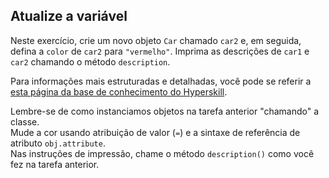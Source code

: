 ## Atualize a variável 

Neste exercício, crie um novo objeto `Car` chamado `car2` e, em seguida, defina a `color` de `car2` para `"vermelho"`. Imprima as descrições de `car1` e `car2` chamando o método `description`.

Para informações mais estruturadas e detalhadas, você pode se referir a [esta página da base de conhecimento do Hyperskill](https://hyperskill.org/learn/step/6677#changing-attributes?utm_source=jba&utm_medium=jba_courses_links).

<div class='hint'>Lembre-se de como instanciamos objetos na tarefa anterior "chamando" a classe. </div>
<div class='hint'>Mude a cor usando atribuição de valor (<code>=</code>) e a sintaxe de referência de atributo <code>obj.attribute</code>. </div>
<div class='hint'>Nas instruções de impressão, chame o método <code>description()</code> como você fez na tarefa anterior. </div>